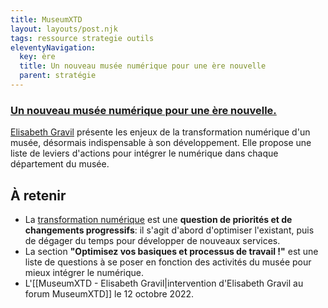 ```yaml
---
title: MuseumXTD
layout: layouts/post.njk
tags: ressource strategie outils
eleventyNavigation:
  key: ère
  title: Un nouveau musée numérique pour une ère nouvelle
  parent: stratégie
---
```

### [Un nouveau musée numérique pour une ère nouvelle.](https://elisagravil.medium.com/un-nouveau-mus%C3%A9e-num%C3%A9rique-pour-une-%C3%A8re-nouvelle-8fedf8ff7c1a)
[Elisabeth Gravil](https://www.linkedin.com/in/elisagravil/) présente les enjeux de la transformation numérique d'un musée, désormais indispensable à son développement.
Elle propose une liste de leviers d'actions pour intégrer le numérique dans chaque département du musée. 

## À retenir 
- La [transformation numérique](https://miro.medium.com/max/1400/1*Akhqk_swRs2_pe_-IRQVBA.png) est une **question de priorités et de changements progressifs**: il s'agit d'abord d'optimiser l'existant, puis de dégager du temps pour développer de nouveaux services. 
- La section **"Optimisez vos basiques et processus de travail !"** est une liste de questions à se poser en fonction des activités du musée pour mieux intégrer le numérique. 
- L'[[MuseumXTD - Elisabeth Gravil|intervention d'Elisabeth Gravil au forum MuseumXTD]] le 12 octobre 2022. 
